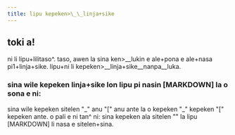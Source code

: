 ```yaml
---
title: lipu kepeken>\_\_linja+sike
---
```


## toki a!
ni li lipu+lilitaso^. taso, awen la sina ken>\_\_lukin e ale+pona e ale+nasa pi1+linja+sike. lipu+ni li kepeken>\_\_linja+sike\_\_nanpa\_\_luka.

### sina wile kepeken linja+sike lon lipu pi nasin \[MARKDOWN] la o sona e ni:
sina wile kepeken sitelen  "\_"  anu  "["  anu ante la o kepeken  "\_"  kepeken  "\["  kepeken ante. o pali e ni tan^ ni: sina kepeken ala sitelen  "\"  la lipu [MARKDOWN] li nasa e sitelen+sina.
